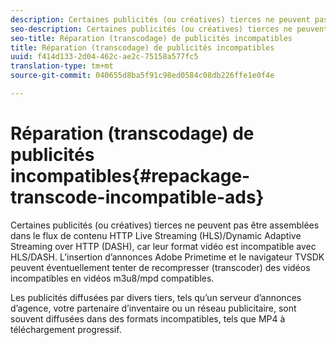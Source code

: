 ```yaml
---
description: Certaines publicités (ou créatives) tierces ne peuvent pas être assemblées dans le flux de contenu HTTP Live Streaming (HLS)/Dynamic Adaptive Streaming over HTTP (DASH), car leur format vidéo est incompatible avec HLS/DASH. L’insertion d’annonces Adobe Primetime et le navigateur TVSDK peuvent éventuellement tenter de recompresser (transcoder) des vidéos incompatibles en vidéos m3u8/mpd compatibles.
seo-description: Certaines publicités (ou créatives) tierces ne peuvent pas être assemblées dans le flux de contenu HTTP Live Streaming (HLS)/Dynamic Adaptive Streaming over HTTP (DASH), car leur format vidéo est incompatible avec HLS/DASH. L’insertion d’annonces Adobe Primetime et le navigateur TVSDK peuvent éventuellement tenter de recompresser (transcoder) des vidéos incompatibles en vidéos m3u8/mpd compatibles.
seo-title: Réparation (transcodage) de publicités incompatibles
title: Réparation (transcodage) de publicités incompatibles
uuid: f414d133-2d04-462c-ae2c-75158a577fc5
translation-type: tm+mt
source-git-commit: 040655d8ba5f91c98ed0584c08db226ffe1e0f4e

---
```



# Réparation (transcodage) de publicités incompatibles{#repackage-transcode-incompatible-ads}

Certaines publicités (ou créatives) tierces ne peuvent pas être assemblées dans le flux de contenu HTTP Live Streaming (HLS)/Dynamic Adaptive Streaming over HTTP (DASH), car leur format vidéo est incompatible avec HLS/DASH. L’insertion d’annonces Adobe Primetime et le navigateur TVSDK peuvent éventuellement tenter de recompresser (transcoder) des vidéos incompatibles en vidéos m3u8/mpd compatibles.

Les publicités diffusées par divers tiers, tels qu’un serveur d’annonces d’agence, votre partenaire d’inventaire ou un réseau publicitaire, sont souvent diffusées dans des formats incompatibles, tels que MP4 à téléchargement progressif.
